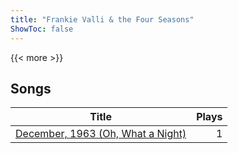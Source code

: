```yaml
---
title: "Frankie Valli & the Four Seasons"
ShowToc: false
---
```


{{< more >}}

## Songs
Title | Plays 
----- | -----: 
[December, 1963 (Oh, What a Night)](/songs/december) | 1

